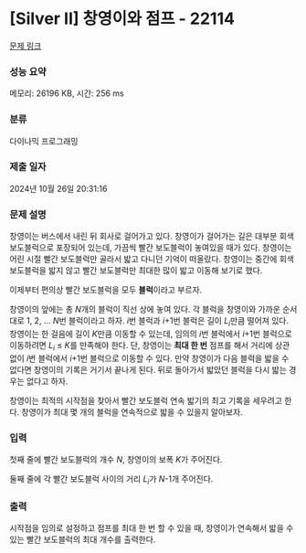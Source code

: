 # [Silver II] 창영이와 점프 - 22114 

[문제 링크](https://www.acmicpc.net/problem/22114) 

### 성능 요약

메모리: 26196 KB, 시간: 256 ms

### 분류

다이나믹 프로그래밍

### 제출 일자

2024년 10월 26일 20:31:16

### 문제 설명

<p>창영이는 버스에서 내린 뒤 회사로 걸어가고 있다. 창영이가 걸어가는 길은 대부분 회색 보도블럭으로 포장되어 있는데, 가끔씩 빨간 보도블럭이 놓여있을 때가 있다. 창영이는 어린 시절 빨간 보도블럭만 골라서 밟고 다니던 기억이 떠올랐다. 창영이는 중간에 회색 보도블럭을 밟지 않고 빨간 보도블럭만 최대한 많이 밟고 이동해 보기로 했다.</p>

<p>이제부터 편의상 빨간 보도블럭을 모두 <strong>블럭</strong>이라고 부르자.</p>

<p>창영이의 앞에는 총 <em>N</em>개의 블럭이 직선 상에 놓여 있다. 각 블럭을 창영이와 가까운 순서대로 1, 2, ... <em>N</em>번 블럭이라고 하자. <em>i</em>번 블럭과 <em>i</em>+1번 블럭은 길이 <em>L<sub>i</sub></em>만큼 떨어져 있다. 창영이는 한 걸음에 길이 <em>K</em>만큼 이동할 수 있는데, 임의의 <em>i</em>번 블럭에서 <em>i</em>+1번 블럭으로 이동하려면 <em>L<sub>i</sub></em> ≤ <em>K</em>를 만족해야 한다. 단, 창영이는 <strong>최대 한 번</strong> 점프를 해서 거리에 상관 없이 <em>i</em>번 블럭에서 <em>i</em>+1번 블럭으로 이동할 수 있다. 만약 창영이가 다음 블럭을 밟을 수 없다면 창영이의 기록은 거기서 끝나게 된다. 뒤로 돌아가서 밟았던 블럭을 다시 밟는 경우는 없다고 하자.</p>

<p>창영이는 최적의 시작점을 찾아서 빨간 보도블럭 연속 밟기의 최고 기록을 세우려고 한다. 창영이가 최대 몇 개의 블럭을 연속적으로 밟을 수 있을지 알아보자.</p>

### 입력 

 <p>첫째 줄에 빨간 보도블럭의 개수 <em>N</em>, 창영이의 보폭 <em>K</em>가 주어진다.</p>

<p>둘째 줄에 각 빨간 보도블럭 사이의 거리 <em>L<sub>i</sub></em>가 <em>N</em>-1개 주어진다.</p>

### 출력 

 <p>시작점을 임의로 설정하고 점프를 최대 한 번 할 수 있을 때, 창영이가 연속해서 밟을 수 있는 빨간 보도블럭의 최대 개수를 출력한다.</p>

